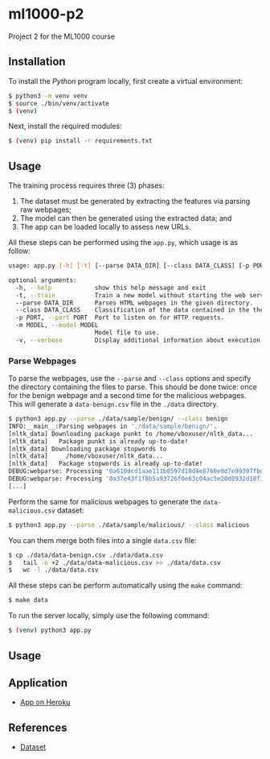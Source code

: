 # ml1000-p2
Project 2 for the ML1000 course

## Installation

To install the _Python_ program locally, first create a virtual environment:

```sh
$ python3 -m venv venv
$ source ./bin/venv/activate
$ (venv)
```

Next, install the required modules:

```sh
$ (venv) pip install -r requirements.txt
```

## Usage

The training process requires three (3) phases:

1. The dataset must be generated by extracting the features via parsing raw webpages;
1. The model can then be generated using the extracted data; and
1. The app can be loaded locally to assess new URLs.

All these steps can be performed using the `app.py`, which usage is as follow:

```sh
usage: app.py [-h] [-t] [--parse DATA_DIR] [--class DATA_CLASS] [-p PORT] [-m MODEL] [-v]

optional arguments:
  -h, --help            show this help message and exit
  -t, --train           Train a new model without starting the web server.
  --parse DATA_DIR      Parses HTML webpages in the given directory.
  --class DATA_CLASS    Classification of the data contained in the the directory specified in the `--parse` option.
  -p PORT, --port PORT  Port to listen on for HTTP requests.
  -m MODEL, --model MODEL
                        Model file to use.
  -v, --verbose         Display additional information about execution.
```

### Parse Webpages

To parse the webpages, use the `--parse` and `--class` options and specify the directory containing the files to parse. This should be done twice: once for the benign webpage and a second time for the malicious webpages. This will generate a `data-benign.csv` file in the `./data` directory.

```sh
$ python3 app.py --parse ./data/sample/benign/ --class benign
INFO:__main__:Parsing webpages in './data/sample/benign/'.
[nltk_data] Downloading package punkt to /home/vboxuser/nltk_data...
[nltk_data]   Package punkt is already up-to-date!
[nltk_data] Downloading package stopwords to
[nltk_data]     /home/vboxuser/nltk_data...
[nltk_data]   Package stopwords is already up-to-date!
DEBUG:webparse: Processing '0a610dcd1aae111b0597d18d4e8760e0d7e99397fbdf5cfeab1e5bdc7d73e36d.htm'.
DEBUG:webparse: Processing '0a37e43f1f8b5a93726f0e63c04ac5e20d8932d18f1acbaf30920bf6e714658b.htm'.
[...]
```

Perform the same for malicious webpages to generate the `data-malicious.csv` dataset:

```sh
$ python3 app.py --parse ./data/sample/malicious/ --class malicious
```

You can them merge both files into a single `data.csv` file:

```sh
$ cp ./data/data-benign.csv ./data/data.csv
$	tail -n +2 ./data/data-malicious.csv >> ./data/data.csv
$	wc -l ./data/data.csv
```

All these steps can be perform automatically using the `make` command:

```sh
$ make data
```

To run the server locally, simply use the following command:

```sh
$ (venv) python3 app.py
```


## Usage

## Application

* [App on Heroku](https://ml1kp3.herokuapp.com/)

## References

* [Dataset](https://www.kaggle.com/datasets/asifejazitu/phishing-dataset)